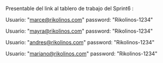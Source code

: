  Presentable del link al tablero de trabajo del Sprint6 : 


 Usuario: "marce@rikolinos.com"
 password: "Rikolinos-1234"

Usuario: "mayra@rikolinos.com"
password: "Rikolinos-1234"

Usuario: "andres@rikolinos.com"
password: "Rikolinos-1234"

Usuario: "mariano@rikolinos.com"
password: "Rikolinos-1234"

